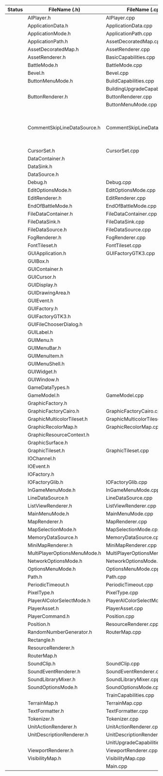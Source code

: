 | Status | FileName (.h)                                              | FileName (.cpp)                 | FileName  (Swift)                                       |              |
|--------|------------------------------------------------------------|---------------------------------|---------------------------------------------------------|--------------|
|        | AIPlayer.h                                                 | AIPlayer.cpp                    |                                                         |              |
|        | ApplicationData.h                                          | ApplicationData.cpp             |                                                         |              |
|        | ApplicationMode.h                                          | ApplicationPath.cpp             |                                                         |              |
|        | ApplicationPath.h                                          | AssetDecoratedMap.cpp           |                                                         |              |
|        | AssetDecoratedMap.h                                        | AssetRenderer.cpp               |                                                         |              |
|        | AssetRenderer.h                                            | BasicCapabilities.cpp           |                                                         |              |
|        | BattleMode.h                                               | BattleMode.cpp                  |                                                         |              |
|        | Bevel.h                                                    | Bevel.cpp                       |                                                         |              |
|        | ButtonMenuMode.h                                           | BuildCapabilities.cpp           |                                                         |              |
|        |                                                            | BuildingUpgradeCapabilities.cpp |                                                         |              |
|        | ButtonRenderer.h                                           | ButtonRenderer.cpp              |                                                         |              |
|        |                                                            | ButtonMenuMode.cpp              |                                                         |              |
|        | CommentSkipLineDataSource.h| CommentSkipLineDataSource.cpp| CommentSkipLineDataSource.swift                         |              |
|        | CursorSet.h                                                | CursorSet.cpp                   |                                                         |              |
|        | DataContainer.h                                            |                                 | DataContainer.swift                                     |              |
|        | DataSink.h                                                 |                                 | DataSink.swift                                          |              |
|        | DataSource.h                                               |                                 | DataSource.swift                                        |              |
|        | Debug.h                                                    | Debug.cpp                       |                                                         |              |
|        | EditOptionsMode.h                                          | EditOptionsMode.cpp             |                                                         |              |
|        | EditRenderer.h                                             | EditRenderer.cpp                |                                                         |              |
|        | EndOfBattleMode.h                                          | EndOfBattleMode.cpp             |                                                         |              |
|        | FileDataContainer.h                                        | FileDataContainer.cpp           |                                                         |              |
|        | FileDataSink.h                                             | FileDataSink.cpp                |                                                         |              |
|        | FileDataSource.h                                           | FileDataSource.cpp              |                                                         |              |
|        | FogRenderer.h                                              | FogRenderer.cpp                 |                                                         |              |
|        | FontTileset.h                                              | FontTileset.cpp                 |                                                         |              |
|        | GUIApplication.h                                           | GUIFactoryGTK3.cpp              |                                                         |              |
|        | GUIBox.h                                                   |                                 |                                                         |              |
|        | GUIContainer.h                                             |                                 |                                                         |              |
|        | GUICursor.h                                                |                                 |                                                         |              |
|        | GUIDisplay.h                                               |                                 |                                                         |              |
|        | GUIDrawingArea.h                                           |                                 |                                                         |              |
|        | GUIEvent.h                                                 |                                 |                                                         |              |
|        | GUIFactory.h                                               |                                 |                                                         |              |
|        | GUIFactoryGTK3.h                                           |                                 |                                                         |              |
|        | GUIFileChooserDialog.h                                     |                                 |                                                         |              |
|        | GUILabel.h                                                 |                                 |                                                         |              |
|        | GUIMenu.h                                                  |                                 |                                                         |              |
|        | GUIMenuBar.h                                               |                                 |                                                         |              |
|        | GUIMenuItem.h                                              |                                 |                                                         |              |
|        | GUIMenuShell.h                                             |                                 |                                                         |              |
|        | GUIWidget.h                                                |                                 |                                                         |              |
|        | GUIWindow.h                                                |                                 |                                                         |              |
|        | GameDataTypes.h                                            |                                 | GameDataTypes.swift                                     |              |
|        | GameModel.h                                                | GameModel.cpp                   |                                                         |              |
|        | GraphicFactory.h                                           |                                 | GraphicFactory.swift                                    |              |
|        | GraphicFactoryCairo.h                                      | GraphicFactoryCairo.cpp         | GraphicFactoryCoreGraphics.swift                        |              |
|        | GraphicMulticolorTileset.h                                 | GraphicMulticolorTileset.cpp    |                                                         |              |
|        | GraphicRecolorMap.h                                        | GraphicRecolorMap.cpp           |                                                         |              |
|        | GraphicResourceContext.h                                   |                                 | GraphicResourceContext.swift                            |              |
|        | GraphicSurface.h                                           |                                 | GraphicSurface.swift                                    |              |
|        | GraphicTileset.h                                           | GraphicTileset.cpp              |                                                         |              |
|        | IOChannel.h                                                |                                 |                                                         |              |
|        | IOEvent.h                                                  |                                 | HandlingMouseClicks.swift, IOEvent.swift                |              |
|        | IOFactory.h                                                |                                 |                                                         |              |
|        | IOFactoryGlib.h                                            | IOFactoryGlib.cpp               |                                                         |              |
|        | InGameMenuMode.h                                           | InGameMenuMode.cpp              |                                                         |              |
|        | LineDataSource.h                                           | LineDataSource.cpp              | LineDataSource.swift                                    |              |
|        | ListViewRenderer.h                                         | ListViewRenderer.cpp            | ListViewRenderer.swift                                  |              |
|        | MainMenuMode.h                                             | MainMenuMode.cpp                | MainMenuViewController.swift,MainWindowController.swift |              |
|        | MapRenderer.h                                              | MapRenderer.cpp                 | MapRenderer.swift                                       |              |
|        | MapSelectionMode.h                                         | MapSelectionMode.cpp            |                                                         |              |
|        | MemoryDataSource.h                                         | MemoryDataSource.cpp            |                                                         |              |
|        | MiniMapRenderer.h                                          | MiniMapRenderer.cpp             |                                                         |              |
|        | MultiPlayerOptionsMenuMode.h                               | MultiPlayerOptionsMenuMode.cpp  | MultiPlayerGameOptionsViewController.swift              |              |
|        | NetworkOptionsMode.h                                       | NetworkOptionsMode.cpp          | NetworkOptionsMenuViewController.swift                  |              |
|        | OptionsMenuMode.h                                          | OptionsMenuMode.cpp             | OptionsMenuViewController.swift                         |              |
|        | Path.h                                                     | Path.cpp                        |                                                         |              |
|        | PeriodicTimeout.h                                          | PeriodicTimeout.cpp             |                                                         |              |
|        | PixelType.h                                                | PixelType.cpp                   | PixelPosition.swift                                     |              |
|        | PlayerAIColorSelectMode.h                                  | PlayerAIColorSelectMode.cpp     | PlayerCommand.swift                                     |              |
|        | PlayerAsset.h                                              | PlayerAsset.cpp                 |                                                         |              |
|        | PlayerCommand.h                                            | Position.cpp                    | Position.swift                                          |              |
|        | Position.h                                                 | ResourceRenderer.cpp            | RandomNumberGenerator.swift                             |              |
|        | RandomNumberGenerator.h                                    | RouterMap.cpp                   |                                                         |              |
|        | Rectangle.h                                                |                                 | Rectangle.swift                                         |              |
|        | ResourceRenderer.h                                         |                                 |                                                         |              |
|        | RouterMap.h                                                |                                 |                                                         |              |
|        | SoundClip.h                                                | SoundClip.cpp                   |                                                         |              |
|        | SoundEventRenderer.h                                       | SoundEventRenderer.cpp          | SoundManager.swift                                      |              |
|        | SoundLibraryMixer.h                                        | SoundLibraryMixer.cpp           | SoundOptionsMenuViewController.swift                    |              |
|        | SoundOptionsMode.h                                         | SoundOptionsMode.cpp            | SplashViewController.swift                              |              |
|        |                                                            | TrainCapabilities.cpp           | TilePosition.swift                                      |              |
|        | TerrainMap.h                                               | TerrainMap.cpp                  |                                                         |              |
|        | TextFormatter.h                                            | TextFormatter.cpp               |                                                         |              |
|        | Tokenizer.h                                                | Tokenizer.cpp                   | Tokenizer.swift                                         |              |
|        | UnitActionRenderer.h                                       | UnitActionRenderer.cpp          |                                                         |              |
|        | UnitDescriptionRenderer.h                                  | UnitDescriptionRenderer.cpp     |                                                         |              |
|        |                                                            | UnitUpgradeCapabilities.cpp     |                                                         |              |
|        | ViewportRenderer.h                                         | ViewportRenderer.cpp            |                                                         |              |
|        | VisibilityMap.h                                            | VisibilityMap.cpp               | VisibilityMap.swift                                     |              |
|        |                                                            | Main.cpp                        |                                                         |              |
